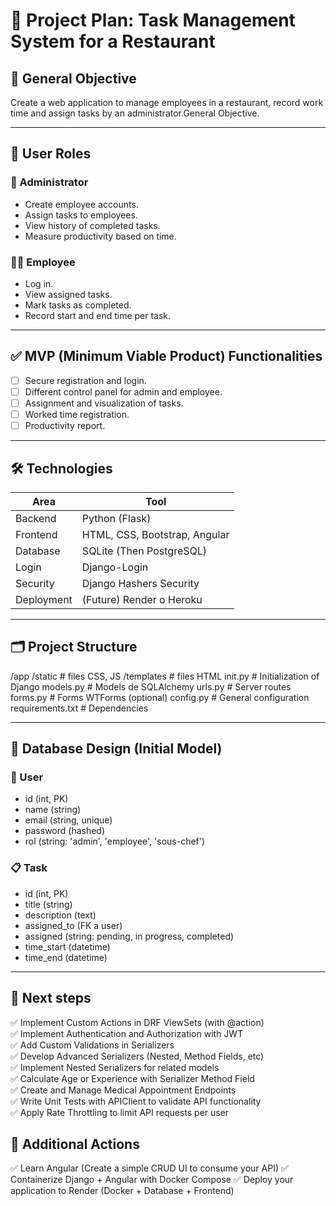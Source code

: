 # 🧠 Project Plan: Task Management System for a Restaurant

## 🎯 General Objective

Create a web application to manage employees in a restaurant, record work time and assign tasks by an administrator.General Objective.

---

## 👥 User Roles

### 👤 Administrator

- Create employee accounts.
- Assign tasks to employees.
- View history of completed tasks.
- Measure productivity based on time.

### 👨‍🍳 Employee

- Log in.
- View assigned tasks.
- Mark tasks as completed.
- Record start and end time per task.

---

## ✅ MVP (Minimum Viable Product) Functionalities

- [ ] Secure registration and login.
- [ ] Different control panel for admin and employee.
- [ ] Assignment and visualization of tasks.
- [ ] Worked time registration.
- [ ] Productivity report.

---

## 🛠️ Technologies

| Area          | Tool          |
|---------------|----------------------|
| Backend       | Python (Flask)       |
| Frontend      | HTML, CSS, Bootstrap, Angular |
| Database      | SQLite (Then PostgreSQL) |
| Login         | Django-Login          |
| Security      | Django Hashers Security    |
| Deployment    | (Future) Render o Heroku |

---

## 🗂️ Project Structure

/app
/static # files CSS, JS
/templates # files HTML
init.py # Initialization of Django
models.py # Models de SQLAlchemy
urls.py # Server routes
forms.py # Forms WTForms (optional)
config.py # General configuration
requirements.txt # Dependencies

---

## 🧮 Database Design (Initial Model)

### 🧑 User

- id (int, PK)
- name (string)
- email (string, unique)
- password (hashed)
- rol (string: 'admin', 'employee', 'sous-chef')

### 📋 Task

- id (int, PK)
- title (string)
- description (text)
- assigned_to (FK a user)
- assigned (string: pending, in progress, completed)
- time_start (datetime)
- time_end (datetime)

---

## 📅 Next steps

✅ Implement Custom Actions in DRF ViewSets (with @action)  
✅ Implement Authentication and Authorization with JWT  
✅ Add Custom Validations in Serializers  
✅ Develop Advanced Serializers (Nested, Method Fields, etc)  
✅ Implement Nested Serializers for related models  
✅ Calculate Age or Experience with Serializer Method Field  
✅ Create and Manage Medical Appointment Endpoints  
✅ Write Unit Tests with APIClient to validate API functionality  
✅ Apply Rate Throttling to limit API requests per user  

## 🔹 Additional Actions

✅ Learn Angular (Create a simple CRUD UI to consume your API)
✅ Containerize Django + Angular with Docker Compose
✅ Deploy your application to Render (Docker + Database + Frontend)
